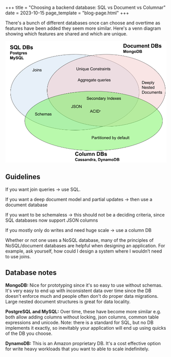 +++
title = "Choosing a backend database: SQL vs Document vs Columnar"
date = 2023-10-15
page_template = "blog-page.html"
+++

There's a bunch of different databases once can choose and overtime as features have been added they seem more similar. Here's a venn diagram showing which features are shared and which are unique.

![features shared: ACID, Secondary Indexes, JSON. SQL and columnar: schemas. SQL and document: aggregate queries and unique indexes.](/images/dbs_venn_diagram.png)

## Guidelines

If you want join queries → use SQL.

If you want a deep document model and partial updates → then use a document database

If you want to be schemaless → this should not be a deciding criteria, since SQL databases now support JSON columns

If you mostly only do writes and need huge scale → use a column DB

Whether or not one uses a NoSQL database, many of the principles of NoSQL/document databases are helpful when designing an application. For example, ask yourself, how could I design a system where I wouldn’t need to use joins.

## Database notes

**MongoDB:** Nice for prototyping since it's so easy to use without schemas. It's very easy to end up with inconsistent data over time since the DB doesn't enforce much and people often don't do proper data migrations. Large nested document structures is great for data locality.

**PostgreSQL and MySQL:** Over time, these have become more similar e.g. both allow adding columns without locking, json columns, common table expressions and unicode. Note: there is a standard for SQL, but no DB implements it exactly, so inevitably your application will end up using quicks of the DB you choose.

**DynamoDB:** This is an Amazon proprietary DB. It's a cost effective option for write heavy workloads that you want to able to scale indefinitely.